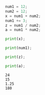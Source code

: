 

```python
num1 = 12;
num2 = 12;
x = num1 + num2;
num1 += 3;
z = num1 / num2;
a = num1 * num2;

print(x);

print(num1);

print(z);

print(a);
```

    24
    15
    1.25
    180
    
